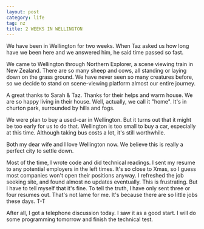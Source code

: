 ```yaml
---
layout: post
category: life
tag: nz
title: 2 WEEKS IN WELLINGTON
---
```


We have been in Wellington for two weeks.
When Taz asked us how long have we been here and we answered him, he said time passed so fast.

We came to Wellington through Northern Explorer, a scene viewing train in New Zealand.
There are so many sheep and cows, all standing or laying down on the grass ground.
We have never seen so many creatures before, so we decide to stand on scene-viewing platform almost our entire journey.

A great thanks to Sarah & Taz. Thanks for their helps and warm house.
We are so happy living in their house. Well, actually, we call it "home".
It's in churton park, surrounded by hills and fogs.

We were plan to buy a used-car in Wellington.
But it turns out that it might be too early for us to do that.
Wellington is too small to buy a car, especially at this time.
Although taking bus costs a lot, it's still worthwhile.

Both my dear wife and I love Wellington now.
We believe this is really a perfect city to settle down.

Most of the time, I wrote code and did technical readings.
I sent my resume to any potential employers in the left times.
It's so close to Xmas, so I guess most companies won't open their positions anyway.
I refreshed the job seeking site, and found almost no updates eventually.
This is frustrating. But I have to tell myself that it's fine.
To tell the truth, I have only sent three or four resumes out.
That's not lame for me. It's because there are so little jobs these days. T-T

After all, I got a telephone discussion today. I saw it as a good start.
I will do some programming tomorrow and finish the technical test.
